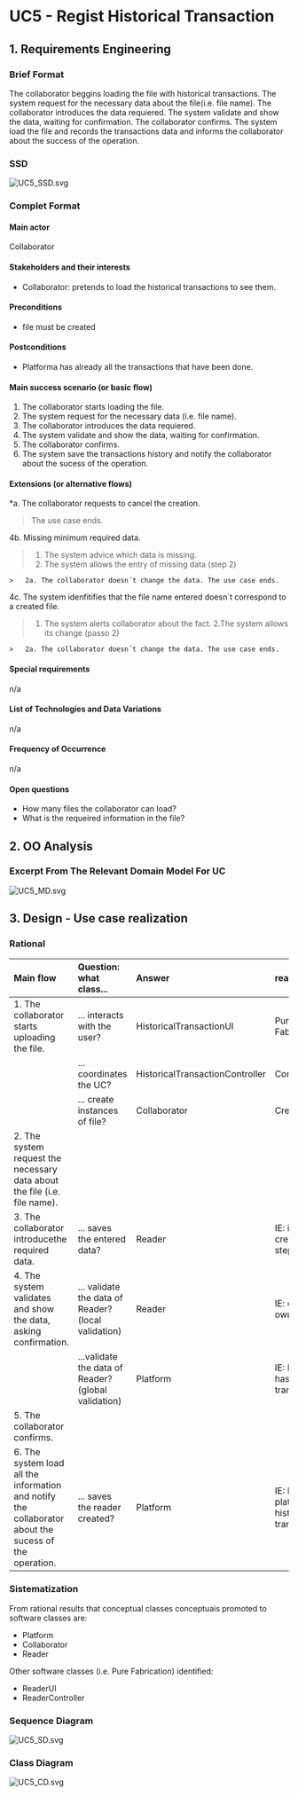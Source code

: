 # UC5 - Regist Historical Transaction

## 1. Requirements Engineering

### Brief Format

The collaborator beggins loading the file with historical transactions. The system request for the necessary data about the file(i.e. file name). The collaborator introduces the data requiered. The system validate and show the data, waiting for confirmation. The collaborator confirms. The system load the file and records the transactions data and informs the collaborator about the success of the operation.

### SSD
![UC5_SSD.svg](UC5_SSD.svg)


### Complet Format

#### Main actor

Collaborator

#### Stakeholders and their interests
* Collaborator: pretends to load the historical transactions to see them.

#### Preconditions
* file must be created

#### Postconditions
* Platforma has already all the transactions that have been done.

#### Main success scenario (or basic flow)

1. The collaborator starts loading the file.
2. The system request for the necessary data (i.e. file name). 
3. The collaborator introduces the data requiered.
4. The system validate and show the data, waiting for confirmation.
5. The collaborator confirms. 
6. The system save the transactions history and notify the collaborator about the sucess of the operation.

#### Extensions (or alternative flows)

*a. The collaborator requests to cancel the creation.

> The use case ends.
	
4b. Missing minimum required data.
>	1. The system advice which data is missing.
>	2. The system allows the entry of missing data (step 2)
>
	>	2a. The collaborator doesn´t change the data. The use case ends.

4c. The system idenfitifies that the file name entered doesn´t correspond to a created file.
>	1. The system alerts collaborator about the fact.
>	2.The system allows its change (passo 2)
>
	>	2a. The collaborator doesn´t change the data. The use case ends.


#### Special requirements
n/a

#### List of Technologies and Data Variations
n/a

#### Frequency of Occurrence
n/a

#### Open questions

* How many files the collaborator can load?
* What is the requeired information in the file?


## 2. OO Analysis

### Excerpt From The Relevant Domain Model For UC

![UC5_MD.svg](UC5_MD.svg)


## 3. Design - Use case realization

### Rational

| Main flow | Question: what class... | Answer | reason |
|:--------------  |:---------------------- |:----------|:---------------------------- |
|1. The collaborator starts uploading the file.|... interacts with the user?| HistoricalTransactionUI |Pure Fabrication|
| |... coordinates the UC?| HistoricalTransactionController |Controller|
| |... create instances of file?|Collaborator|Creator(rule1)|
|2. The system request the necessary data about the file (i.e. file name).||||
|3. The collaborator introducethe required data. |... saves the entered data?|Reader|IE: instance created in step 1|
|4. The system validates and show the data, asking confirmation. |... validate the data of Reader? (local validation)|Reader|IE: own your own data|
| |...validate the data of Reader? (global validation)|Platform|IE: Platform has historical transactions.|
|5. The collaborator confirms. ||||
|6. The system load all the information and notify the collaborator about the sucess of the operation.|... saves the reader created?| Platform |IE: No MD the platform has historical transactions|
             

### Sistematization ##

 From rational results that conceptual classes  conceptuais promoted to software classes are:

 * Platform
 * Collaborator
 * Reader


Other software classes (i.e. Pure Fabrication) identified:  

 * ReaderUI  
 * ReaderController


###	Sequence Diagram

![UC5_SD.svg](UC5_SD.png)



###	Class Diagram

![UC5_CD.svg](UC5_CD.png)

